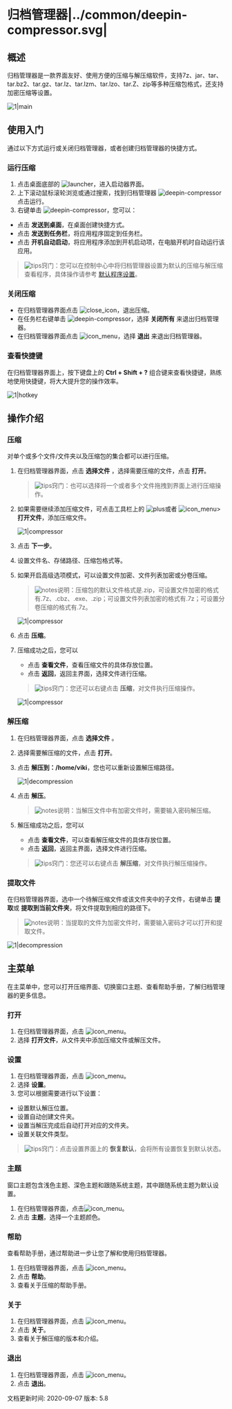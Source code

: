 # 归档管理器|../common/deepin-compressor.svg|

## 概述


归档管理器是一款界面友好、使用方便的压缩与解压缩软件，支持7z、jar、tar、tar.bz2、tar.gz、tar.lz、tar.lzm、tar.lzo、tar.Z、zip等多种压缩包格式，还支持加密压缩等设置。

![1|main](jpg/main.png)



## 使用入门

通过以下方式运行或关闭归档管理器，或者创建归档管理器的快捷方式。

### 运行压缩

1. 点击桌面底部的 ![launcher](icon/deepin-launcher.svg)，进入启动器界面。
2. 上下滚动鼠标滚轮浏览或通过搜索，找到归档管理器 ![deepin-compressor](icon/deepin-compressor.svg) 点击运行。
3. 右键单击 ![deepin-compressor](icon/deepin-compressor.svg)，您可以：
 - 点击 **发送到桌面**，在桌面创建快捷方式。
 - 点击 **发送到任务栏**，将应用程序固定到任务栏。
 - 点击 **开机自动启动**，将应用程序添加到开机启动项，在电脑开机时自动运行该应用。

> ![tips](icon/tips.svg)窍门：您可以在控制中心中将归档管理器设置为默认的压缩与解压缩查看程序，具体操作请参考 [默认程序设置](dman:///dde#默认程序设置)。

### 关闭压缩

- 在归档管理器界面点击  ![close_icon](icon/close_icon.svg)，退出压缩。
- 在任务栏右键单击 ![deepin-compressor](icon/deepin-compressor.svg)，选择 **关闭所有** 来退出归档管理器。
- 在归档管理器界面点击 ![icon_menu](icon/icon_menu.svg)，选择 **退出** 来退出归档管理器。

### 查看快捷键

在归档管理器界面上，按下键盘上的 **Ctrl + Shift + ?** 组合键来查看快捷键，熟练地使用快捷键，将大大提升您的操作效率。

![1|hotkey](jpg/hotkey.png)

## 操作介绍

### 压缩

对单个或多个文件/文件夹以及压缩包的集合都可以进行压缩。

1. 在归档管理器界面，点击 **选择文件** ，选择需要压缩的文件，点击 **打开**。

   > ![tips](icon/tips.svg)窍门：也可以选择将一个或者多个文件拖拽到界面上进行压缩操作。
   
2. 如果需要继续添加压缩文件，可点击工具栏上的 ![plus](icon/icon_plus.svg)或者  ![icon_menu](icon/icon_menu.svg)> **打开文件**，添加压缩文件。

   ![1|compressor](jpg/compress-add.png)

3. 点击 **下一步**。

4. 设置文件名、存储路径、压缩包格式等。

5. 如果开启高级选项模式，可以设置文件加密、文件列表加密或分卷压缩。

   > ![notes](icon/notes.svg)说明：压缩包的默认文件格式是.zip，可设置文件加密的格式有.7z、.cbz、.exe、.zip；可设置文件列表加密的格式有.7z；可设置分卷压缩的格式有.7z。

   ![1|compressor](jpg/compress-file.png)

6. 点击 **压缩**。

7. 压缩成功之后，您可以

   - 点击 **查看文件**，查看压缩文件的具体存放位置。
   - 点击 **返回**，返回主界面，选择文件进行压缩。
   
   > ![tips](icon/tips.svg)窍门：您还可以右键点击 **压缩**，对文件执行压缩操作。
   
   ![1|compressor](jpg/compress-success.png)



### 解压缩

1. 在归档管理器界面，点击 **选择文件** 。
2. 选择需要解压缩的文件，点击 **打开**。
3. 点击 **解压到：/home/viki**，您也可以重新设置解压缩路径。

    ![1|decompression](jpg/decompression.png)

4. 点击 **解压**。

   > ![notes](icon/notes.svg)说明：当解压文件中有加密文件时，需要输入密码解压缩。

5. 解压缩成功之后，您可以
   - 点击 **查看文件**，可以查看解压缩文件的具体存放位置。
   - 点击 **返回**，返回主界面，选择文件进行压缩。

   > ![tips](icon/tips.svg)窍门：您还可以右键点击 **解压缩**，对文件执行解压缩操作。

  


### 提取文件

在归档管理器界面，选中一个待解压缩文件或该文件夹中的子文件，右键单击 **提取**或 **提取到当前文件夹**，将文件提取到相应的路径下。

> ![notes](icon/notes.svg)说明：当提取的文件为加密文件时，需要输入密码才可以打开和提取文件。

![1|decompression](jpg/extract.png)


## 主菜单

在主菜单中，您可以打开压缩界面、切换窗口主题、查看帮助手册，了解归档管理器的更多信息。

### 打开
1. 在归档管理器界面，点击  ![icon_menu](icon/icon_menu.svg)。
2. 选择 **打开文件**，从文件夹中添加压缩文件或解压文件。

### 设置

1. 在归档管理器界面，点击  ![icon_menu](icon/icon_menu.svg)。
2. 选择 **设置**。
3. 您可以根据需要进行以下设置：
 - 设置默认解压位置。
 - 设置自动创建文件夹。
 - 设置当解压完成后自动打开对应的文件夹。
 - 设置关联文件类型。

>![tips](icon/tips.svg)窍门：点击设置界面上的 **恢复默认**，会将所有设置恢复到默认状态。

### 主题

窗口主题包含浅色主题、深色主题和跟随系统主题，其中跟随系统主题为默认设置。

1. 在归档管理器界面，点击![icon_menu](icon/icon_menu.svg)。
2. 点击 **主题**，选择一个主题颜色。

### 帮助

查看帮助手册，通过帮助进一步让您了解和使用归档管理器。

1. 在归档管理器界面，点击  ![icon_menu](icon/icon_menu.svg)。
2. 点击 **帮助**。
3. 查看关于压缩的帮助手册。


### 关于

1. 在归档管理器界面，点击  ![icon_menu](icon/icon_menu.svg)。
2. 点击 **关于**。
3. 查看关于解压缩的版本和介绍。

### 退出

1. 在归档管理器界面，点击 ![icon_menu](icon/icon_menu.svg)。
2. 点击 **退出**。

<div class="version-info"><span>文档更新时间: 2020-09-07</span><span> 版本: 5.8</span></div>